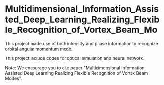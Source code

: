 # Multidimensional_Information_Assisted_Deep_Learning_Realizing_Flexible_Recognition_of_Vortex_Beam_Mo
This project made use of both intensity and phase information to recognize orbital angular momentum mode.

This project include codes for optical simulation and neural network.

Note: We encourage you to cite paper "Multidimensional Information Assisted Deep Learning Realizing Flexible Recognition of Vortex Beam Modes".
